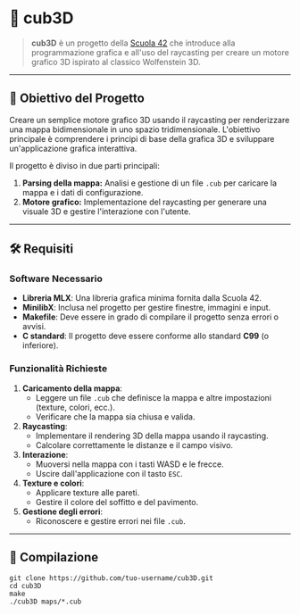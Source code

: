 # 🏰 cub3D

> **cub3D** è un progetto della [Scuola 42](https://www.42.fr/) che introduce alla programmazione grafica e all'uso del raycasting per creare un motore grafico 3D ispirato al classico Wolfenstein 3D.

---

## 🎯 Obiettivo del Progetto

Creare un semplice motore grafico 3D usando il raycasting per renderizzare una mappa bidimensionale in uno spazio tridimensionale. L'obiettivo principale è comprendere i principi di base della grafica 3D e sviluppare un'applicazione grafica interattiva.

Il progetto è diviso in due parti principali:
1. **Parsing della mappa:** Analisi e gestione di un file `.cub` per caricare la mappa e i dati di configurazione.
2. **Motore grafico:** Implementazione del raycasting per generare una visuale 3D e gestire l'interazione con l'utente.

---

## 🛠️ Requisiti

### Software Necessario
- **Libreria MLX**: Una libreria grafica minima fornita dalla Scuola 42.
- **MinilibX**: Inclusa nel progetto per gestire finestre, immagini e input.
- **Makefile**: Deve essere in grado di compilare il progetto senza errori o avvisi.
- **C standard**: Il progetto deve essere conforme allo standard **C99** (o inferiore).

### Funzionalità Richieste
1. **Caricamento della mappa**:
   - Leggere un file `.cub` che definisce la mappa e altre impostazioni (texture, colori, ecc.).
   - Verificare che la mappa sia chiusa e valida.
2. **Raycasting**:
   - Implementare il rendering 3D della mappa usando il raycasting.
   - Calcolare correttamente le distanze e il campo visivo.
3. **Interazione**:
   - Muoversi nella mappa con i tasti WASD e le frecce.
   - Uscire dall'applicazione con il tasto `ESC`.
4. **Texture e colori**:
   - Applicare texture alle pareti.
   - Gestire il colore del soffitto e del pavimento.
5. **Gestione degli errori**:
   - Riconoscere e gestire errori nei file `.cub`.

---

## 📂 Compilazione

```plaintext
git clone https://github.com/tuo-username/cub3D.git
cd cub3D
make
./cub3D maps/*.cub

